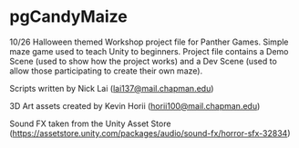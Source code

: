 # pgCandyMaize
10/26 Halloween themed Workshop project file for Panther Games. Simple maze game used to teach Unity to beginners. Project file contains
a Demo Scene (used to show how the project works) and a Dev Scene (used to allow those participating to create their own maze).

Scripts written by Nick Lai (lai137@mail.chapman.edu)

3D Art assets created by Kevin Horii (horii100@mail.chapman.edu)

Sound FX taken from the Unity Asset Store (https://assetstore.unity.com/packages/audio/sound-fx/horror-sfx-32834)
